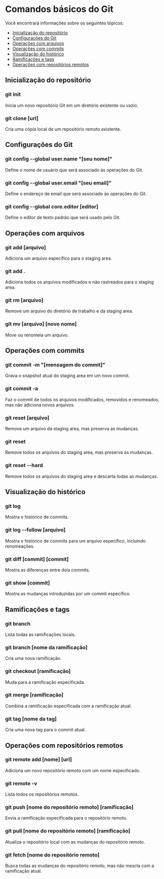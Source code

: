 # Comandos básicos do Git



Você encontrará informações sobre os seguintes tópicos:

- [Inicialização do repositório](https://github.com/RodrigoLMarques/dio-desafio-github#inicialização-do-repositório)
- [Configurações do Git](https://github.com/RodrigoLMarques/dio-desafio-github#configurações-do-git)
- [Operações com arquivos](https://github.com/RodrigoLMarques/dio-desafio-github#operações-com-arquivos)
- [Operações com commits](https://github.com/RodrigoLMarques/dio-desafio-github#operações-com-commits)
- [Visualização do histórico](https://github.com/RodrigoLMarques/dio-desafio-github#visualização-do-histórico)
- [Ramificações e tags](https://github.com/RodrigoLMarques/dio-desafio-github#ramificações-e-tags)
- [Operações com repositórios remotos](https://github.com/RodrigoLMarques/dio-desafio-github#operações-com-repositórios-remotos)



## Inicialização do repositório

### git init

Inicia um novo repositório Git em um diretório existente ou vazio.

### git clone [url]

Cria uma cópia local de um repositório remoto existente.



## Configurações do Git

### git config --global user.name "[seu nome]"

Define o nome de usuário que será associado às operações do Git.

### git config --global user.email "[seu email]"

Define o endereço de email que será associado às operações do Git.

### git config --global core.editor [editor]

Define o editor de texto padrão que será usado pelo Git.



## Operações com arquivos

### git add [arquivo]

Adiciona um arquivo específico para o staging area.

### git add .

Adiciona todos os arquivos modificados e não rastreados para o staging area.

### git rm [arquivo]

Remove um arquivo do diretório de trabalho e da staging area.

### git mv [arquivo] [novo nome]

Move ou renomeia um arquivo.



## Operações com commits

### git commit -m "[mensagem do commit]"

Grava o snapshot atual do staging area em um novo commit.

### git commit -a

Faz o commit de todos os arquivos modificados, removidos e renomeados, mas não adiciona novos arquivos.

### git reset [arquivo]

Remove um arquivo da staging area, mas preserva as mudanças.

### git reset

Remove todos os arquivos do staging area, mas preserva as mudanças.

### git reset --hard

Remove todos os arquivos do staging area e descarta todas as mudanças.



## Visualização do histórico

### git log

Mostra o histórico de commits.

### git log --follow [arquivo]

Mostra o histórico de commits para um arquivo específico, incluindo renomeações.

### git diff [commit] [commit]

Mostra as diferenças entre dois commits.

### git show [commit]

Mostra as mudanças introduzidas por um commit específico.



## Ramificações e tags

### git branch

Lista todas as ramificações locais.

### git branch [nome da ramificação]

Cria uma nova ramificação.

### git checkout [ramificação]

Muda para a ramificação especificada.

### git merge [ramificação]

Combina a ramificação especificada com a ramificação atual.

### git tag [nome da tag]

Cria uma nova tag para o commit atual.



## Operações com repositórios remotos

### git remote add [nome] [url]

Adiciona um novo repositório remoto com um nome especificado.

### git remote -v

Lista todos os repositórios remotos.

### git push [nome do repositório remoto] [ramificação]

Envia a ramificação especificada para o repositório remoto.

### git pull [nome do repositório remoto] [ramificação]

Atualiza o repositório local com as mudanças do repositório remoto.

### git fetch [nome do repositório remoto]

Busca todas as mudanças do repositório remoto, mas não mescla com a ramificação atual.